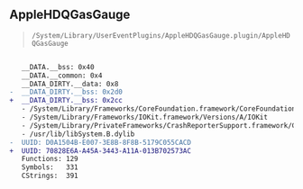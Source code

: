 ## AppleHDQGasGauge

> `/System/Library/UserEventPlugins/AppleHDQGasGauge.plugin/AppleHDQGasGauge`

```diff

   __DATA.__bss: 0x40
   __DATA.__common: 0x4
   __DATA_DIRTY.__data: 0x8
-  __DATA_DIRTY.__bss: 0x2d0
+  __DATA_DIRTY.__bss: 0x2cc
   - /System/Library/Frameworks/CoreFoundation.framework/CoreFoundation
   - /System/Library/Frameworks/IOKit.framework/Versions/A/IOKit
   - /System/Library/PrivateFrameworks/CrashReporterSupport.framework/CrashReporterSupport
   - /usr/lib/libSystem.B.dylib
-  UUID: D0A1504B-E007-3E8B-8F8B-5179C055CACD
+  UUID: 70828E6A-A45A-3443-A11A-013B702573AC
   Functions: 129
   Symbols:   331
   CStrings:  391

```
